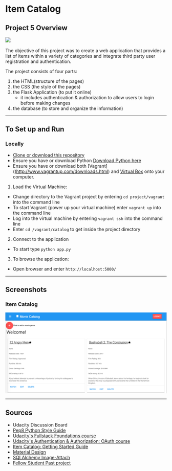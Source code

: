 # Item Catalog

## Project 5 Overview

![](http://progressed.io/bar/80?title=Progress)

The objective of this project was to create a web application that provides a list of items within a variety of categories and integrate third party user registration and authentication. 

The project consists of four parts:

1. the HTML(structure of the pages)
2. the CSS (the style of the pages)
3. the Flask Application (to put it online)
	* it includes authentication & authorization to allow users to login before making changes
4. the database (to store and organize the information)

___

## To Set up and Run

### Locally 

* [Clone or download this repository](https://github.com/eddiebrunson/FSND-Item-Catalog.git)
* Ensure you have or download Python [Download Python here](https://www.python.org/downloads/)
* Ensure you have or download both [Vagrant]((http://www.vagrantup.com/downloads.html) and [Virtual Box](https://www.virtualbox.org/wiki/Downloads) onto your computer.

1. Load the Virtual Machine:

* Change directory to the Vagrant project by entering `cd project/vagrant` into the command line
* To start Vagrant (power up your virtual machine) enter `vagrant up` into the command line 
* Log into the virtual machine by entering `vagrant ssh` into the command line 
* Enter `cd /vagrant/catalog` to get inside the project directory 

2. Connect to the application

* To start type `python app.py`


3. To browse the application:

* Open browser and enter `http://localhost:5000/`





___

## Screenshots

### Item Catalog 

![](SS_home.png)  




---

## Sources

* Udacity Discussion Board
* [Pep8 Python Style Guide](https://www.python.org/dev/peps/pep-0008/)
* [Udacity's Fullstack Foundations course](https://www.udacity.com/course/full-stack-foundations--ud088)
* [Udacity's Authentication & Authorization: OAuth course](https://www.udacity.com/course/authentication-authorization-oauth--ud330)
* [Item Catalog: Getting Started Guide](https://docs.google.com/document/d/1jFjlq_f-hJoAZP8dYuo5H3xY62kGyziQmiv9EPIA7tM/pub?embedded=true)
* [Material Design](https://material.io)
* [SQLAlchemy Image-Attach](http://sqlalchemy-imageattach.readthedocs.io/en/1.0.0/guide/context.html)
* [Fellow Student Past project](https://github.com/Sesshoumaru404/catalog)

